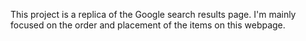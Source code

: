 This project is a replica of the Google search results page. I'm mainly focused on the order and placement of the items on this webpage.